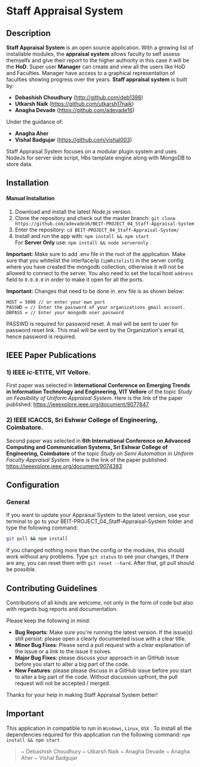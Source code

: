 # Staff Appraisal System
## Description
**Staff Appraisal System** is an open source application. With a growing list of installable modules, the **appraisal system** allows faculty to self assess themselfs and give their report to the higher authority in this case it will be the **HoD**. Super user **Manager** can create and view all the users like HoD and Faculties. Manager have access to a graphical representation of faculties showing progress over the years. **Staff appraisal system** is built by:
- **Debashish Choudhury** (http://github.com/deb1398)
- **Utkarsh Naik** (https://github.com/utkarsh17naik)
- **Anagha Devade** (https://github.com/adevade16)

Under the guidance of:
- **Anagha Aher**
- **Vishal Badgujar** (https://github.com/vishal003)

Staff Appraisal System focuses on a modular plugin system and uses NodeJs for server side script, Hbs tamplate engine along with MongoDB to store data.

## Installation

#### Manual Installation

1. Download and install the latest *Node.js* version.
2. Clone the repository and check out the master branch: `git clone https://github.com/adevade16/BEIT-PROJECT_04_Staff-Appraisal-System`
3. Enter the repository: `cd BEIT-PROJECT_04_Staff-Appraisal-System/`
4. Install and run the app with: `npm install && npm start` \
   For **Server Only** use: `npm install && node serveronly` .

**Important:** Make sure to add .env file in the root of the application. Make sure that you whitelist the interface/ip (`ipWhitelist`) in the server config where you have created the mongodb collection, otherwise it will not be allowed to connect to the server. You also need to set the local host `address` field to `0.0.0.0` in order to make it open for all the ports.

**Important:** Changes that need to be done in .env file is as shown below:

```
HOST = 5000 // or enter your own port
PASSWD = // Enter the password of your organizations gmail account.
DBPASS = // Enter your mongodb user password
```
PASSWD is required for password reset. A mail will be sent to user for password reset link. This mail will be sent by the Organization's email id, hence password is required.



## IEEE Paper Publications

### 1) IEEE ic-ETITE, VIT Vellore.
First paper was selected in **International Conference on Emerging Trends in
Information Technology and Engineering, VIT Vellore** of the topic *Study on Feasibility of Uniform Appraisal System*. Here is the link of the paper published:
https://ieeexplore.ieee.org/document/9077847

### 2) IEEE ICACCS, Sri Eshwar College of Engineering, Coimbatore.
Second paper was selected in **6th International Conference on
Advanced Computing and Communication Systems, Sri Eshwar College of Engineering, Coimbatore** of the topic *Study on Semi Automation in Uniform Faculty Appraisal System*. Here is the link of the paper published:
https://ieeexplore.ieee.org/document/9074383


## Configuration

### General

If you want to update your Appraisal System to the latest version, use your terminal to go to your BEIT-PROJECT_04_Staff-Appraisal-System folder and type the following command:

```bash
git pull && npm install
```

If you changed nothing more than the config or the modules, this should work without any problems.
Type `git status` to see your changes, if there are any, you can reset them with `git reset --hard`. After that, git pull should be possible.

## Contributing Guidelines

Contributions of all kinds are welcome, not only in the form of code but also with regards bug reports and documentation.

Please keep the following in mind:

- **Bug Reports**:  Make sure you're running the latest version. If the issue(s) still persist: please open a clearly documented issue with a clear title.
- **Minor Bug Fixes**: Please send a pull request with a clear explanation of the issue or a link to the issue it solves.
- **Major Bug Fixes**: please discuss your approach in an GitHub issue before you start to alter a big part of the code.
- **New Features**: please please discuss in a GitHub issue before you start to alter a big part of the code. Without discussion upfront, the pull request will not be accepted / merged.

Thanks for your help in making Staff Appraisal System better!

## Important
This application in compatible to run in `Windows`, `Linux`, `OSX` .
To install all the dependencies required for this application run the following command: `npm install && npm start` 

> ~ Debashish Choudhury
> ~ Utkarsh Naik
> ~ Anagha Devade
> ~ Anagha Aher
> ~ Vishal Badgujar

